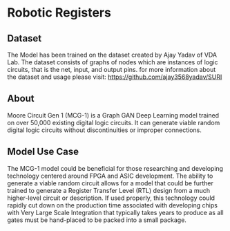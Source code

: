# Robotic Registers
## Dataset
The Model has been trained on the dataset created by Ajay Yadav of VDA Lab. The dataset consists of graphs of nodes which are instances of logic circuits, that is the net, input, and output pins. for more information about the dataset and usage please visit: https://github.com/ajay3568yadav/SURI

## About
Moore Circuit Gen 1 (MCG-1) is a Graph GAN Deep Learning model trained on over 50,000 existing digital logic circuits. It can generate viable random digital logic circuits without discontinuities or improper connections.

## Model Use Case
The MCG-1 model could be beneficial for those researching and developing technology centered around FPGA and ASIC development. The ability to generate a viable random circuit allows for a model that could be further trained to generate a Register Transfer Level (RTL) design from a much higher-level circuit or description. If used properly, this technology could rapidly cut down on the production time associated with developing chips with Very Large Scale Integration that typically takes years to produce as all gates must be hand-placed to be packed into a small package.
